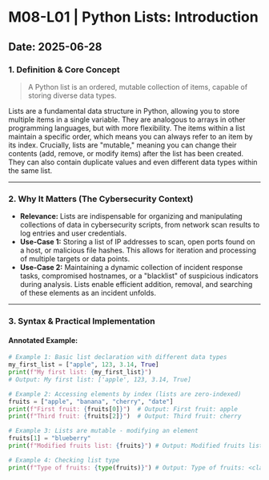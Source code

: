 # M08-L01 | Python Lists: Introduction

**Date:** 2025-06-28
---
### 1. Definition & Core Concept
> A Python list is an ordered, mutable collection of items, capable of storing diverse data types.

Lists are a fundamental data structure in Python, allowing you to store multiple items in a single variable. They are analogous to arrays in other programming languages, but with more flexibility. The items within a list maintain a specific order, which means you can always refer to an item by its index. Crucially, lists are "mutable," meaning you can change their contents (add, remove, or modify items) after the list has been created. They can also contain duplicate values and even different data types within the same list.

---
### 2. Why It Matters (The Cybersecurity Context)
* **Relevance:** Lists are indispensable for organizing and manipulating collections of data in cybersecurity scripts, from network scan results to log entries and user credentials.
* **Use-Case 1:** Storing a list of IP addresses to scan, open ports found on a host, or malicious file hashes. This allows for iteration and processing of multiple targets or data points.
* **Use-Case 2:** Maintaining a dynamic collection of incident response tasks, compromised hostnames, or a "blacklist" of suspicious indicators during analysis. Lists enable efficient addition, removal, and searching of these elements as an incident unfolds.

---
### 3. Syntax & Practical Implementation
#### Annotated Example:
```python
# Example 1: Basic list declaration with different data types
my_first_list = ["apple", 123, 3.14, True] 
print(f"My first list: {my_first_list}")
# Output: My first list: ['apple', 123, 3.14, True]

# Example 2: Accessing elements by index (lists are zero-indexed)
fruits = ["apple", "banana", "cherry", "date"]
print(f"First fruit: {fruits[0]}")  # Output: First fruit: apple
print(f"Third fruit: {fruits[2]}")  # Output: Third fruit: cherry

# Example 3: Lists are mutable - modifying an element
fruits[1] = "blueberry"
print(f"Modified fruits list: {fruits}") # Output: Modified fruits list: ['apple', 'blueberry', 'cherry', 'date']

# Example 4: Checking list type
print(f"Type of fruits: {type(fruits)}") # Output: Type of fruits: <class 'list'>
